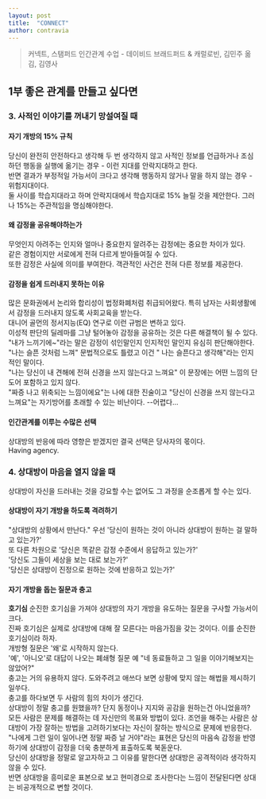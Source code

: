 ```yaml
---
layout: post
title:  "CONNECT"
author: contravia
---  
```


> 커넥트, 스탬퍼드 인간관계 수업 - 데이비드 브래드퍼드 & 캐럴로빈, 김민주 옮김, 김영사  

## 1부 좋은 관계를 만들고 싶다면  
### 3. 사적인 이야기를 꺼내기 망설여질 때  
#### 자기 개방의 15% 규칙  
 당신이 완전히 안전하다고 생각해 두 번 생각하지 않고 사적인 정보를 언급하거나 조심하던 행동을 실행에 옮기는 경우 - 이런 지대를 안락지대하고 한다.  
 반면 결과가 부정적일 가능서이 크다고 생각해 행동하지 않거나 말을 하지 않는 경우 - 위험지대이다.  
 둘 사이를 학습지대라고 하며 안락지대에서 학습지대로 15% 늘릴 것을 제안한다. 그러나 15%는 주관적임을 명심해야한다.  
#### 왜 감정을 공유해야하는가  
 무엇인지 아려주는 인지와 얼마나 중요한지 알려주는 감정에는 중요한 차이가 있다.  
 같은 경험이지만 서로에게 전혀 다르게 받아들여질 수 있다.  
 또한 감정은 사실에 의미를 부여한다. 객관적인 사건은 전혀 다른 정보를 제공한다.    
#### 감정을 쉽게 드러내지 못하는 이유  
 많은 문화권에서 논리와 합리성이 법정화폐처럼 취급되어왔다. 특히 남자는 사회생활에서 감정을 드러내지 않도록 사회교육을 받는다.  
 대니어 골먼의 정서지능(EQ) 연구로 이런 규범은 변하고 있다.  
 이성적 판단의 딜레마를 그냥 털어놓아 감정을 공유하는 것은 다른 해결책이 될 수 있다.  
 "내가 느끼기에~"라는 말은 감정이 섞인말인지 인지적인 말인지 유심히 판단해야한다.  
 "나는 슬픈 것처럼 느껴" 문법적으로도 틀렸고 이건 " 나는 슬픈다고 생각해"라는 인지적인 말이다.  
 "나는 당신이 내 견해에 전혀 신경을 쓰지 않는다고 느껴요" 이 문장에는 어떤 느낌의 단도어 포함하고 있지 않다.  
 "짜증 나고 위축되는 느낌이에요"는 나에 대한 진술이고 "당신이 신경을 쓰지 않는다고 느껴요"는 자기방어를 초래할 수 있는 비난이다.  --어렵다...  
#### 인간관계를 이루는 수많은 선택  
 상대방의 반응에 따라 영향은 받겠지만 결국 선택은 당사자의 몫이다.  
 Having agency.  

### 4. 상대방이 마음을 열지 않을 때  
 상대방이 자신을 드러내는 것을 강요할 수는 없어도 그 과정을 순조롭게 할 수는 있다.  
#### 상대방이 자기 개방을 하도록 격려하기  
 "상대방의 상황에서 만난다." 
 우선 '당신이 원하는 것이 아니라 상대방이 원하는 걸 말하고 있는가?'  
 또 다른 차원으로 '당신은 똑같은 감정 수준에서 응답하고 있는가?'  
 '당신도 그들이 세상을 보는 대로 보는가?'  
 '당신은 상대방이 진정으로 원하는 것에 반응하고 있는가?'  
#### 자기 개방을 돕는 질문과 충고  
 **호기심** 순진한 호기심을 가져야 상대방의 자기 개방을 유도하는 질문을 구사할 가능서이 크다.  
 진짜 호기심은 실제로 상대방에 대해 잘 모른다는 마음가짐을 갖는 것이다.  이를 순진한 호기심이라 하자.  
 개방형 질문은 '왜'로 시작하지 않는다.  
 '예', '아니오'로 대답이 나오는 폐쇄형 질문 예 "네 동료들하고 그 일을 이야기해보지는 않았어?"  
 충고는 거의 유용하지 않다. 도와주려고 애쓰다 보면 상황에 맞지 않는 해법을 제시하기 일쑤다.  
 충고를 하다보면 두 사람의 힘의 차이가 생긴다.  
 상대방이 정말 충고를 원했을까? 단지 동정이나 지지와 공감을 원하는건 아니었을까?  
 모든 사람은 문제를 해결하는 데 자신만의 목표와 방법이 있다. 조언을 해주는 사람은 상대방이 가장 잘하는 방법을 고려하기보다는 자신이 잘하는 방식으로 문제에 반응한다.  
 "나에게 그런 일이 일어나면 정말 짜증 날 거야"라는 표현은 당신의 마음속 감정을 반영하기에 상대방이 감정을 더욱 충분하게 표출하도록 북돋운다.  
 당신이 상대방을 정말로 알고자하고 그 이유를 말한다면 상대방은 공격적이라 생각하지 않을 수 있다.  
 반면 상대방을 흥미로운 표본으로 보고 현미경으로 조사한다는 느낌이 전달된다면 상대는 비공개적으로 변할 것이다.  
 

 
 

